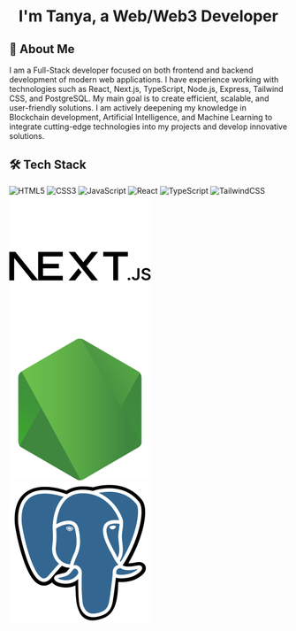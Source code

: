 <h1 align="center">I'm Tanya, a Web/Web3 Developer</h1>

## 💫 About Me
I am a Full-Stack developer focused on both frontend and backend development of modern web applications. I have experience working with technologies such as React, Next.js, TypeScript, Node.js, Express, Tailwind CSS, and PostgreSQL. My main goal is to create efficient, scalable, and user-friendly solutions.
I am actively deepening my knowledge in Blockchain development, Artificial Intelligence, and Machine Learning to integrate cutting-edge technologies into my projects and develop innovative solutions.

## 🛠 Tech Stack
![HTML5](https://img.shields.io/badge/-HTML5-E34F26?style=flat&logo=html5&logoColor=white) ![CSS3](https://img.shields.io/badge/-CSS3-1572B6?style=flat&logo=css3&logoColor=white) ![JavaScript](https://img.shields.io/badge/-JavaScript-F7DF1E?style=flat&logo=javascript&logoColor=black) ![React](https://img.shields.io/badge/-React-61DAFB?style=flat&logo=react) ![TypeScript](https://img.shields.io/badge/-TypeScript-3178C6?style=flat&logo=typescript) ![TailwindCSS](https://img.shields.io/badge/-TailwindCSS-38B2AC?style=flat&logo=tailwindcss) ![Next.js](https://raw.githubusercontent.com/devicons/devicon/master/icons/nextjs/nextjs-original-wordmark.svg) ![Node.js](https://raw.githubusercontent.com/devicons/devicon/master/icons/nodejs/nodejs-original.svg) ![PostgreSQL](https://raw.githubusercontent.com/devicons/devicon/master/icons/postgresql/postgresql-original.svg)
